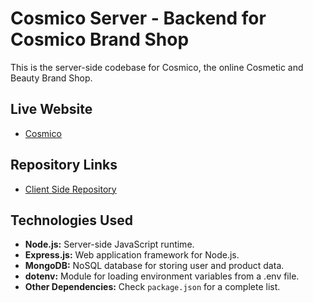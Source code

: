 # Cosmico Server - Backend for Cosmico Brand Shop

This is the server-side codebase for Cosmico, the online Cosmetic and Beauty Brand Shop.

## Live Website

-  [Cosmico](https://cosmico-brand-shop.netlify.app)

## Repository Links

-  [Client Side Repository](https://github.com/mspsohan/cosmico-brand-shop-client)

## Technologies Used

-  **Node.js:** Server-side JavaScript runtime.
-  **Express.js:** Web application framework for Node.js.
-  **MongoDB:** NoSQL database for storing user and product data.
-  **dotenv:** Module for loading environment variables from a .env file.
-  **Other Dependencies:** Check `package.json` for a complete list.

<!--
# Cosmico Server - Backend for Cosmico Brand Shop

This is the server-side codebase for Cosmico, the online Cosmetic and Beauty Brand Shop.

## Live Website

-  [Cosmico](https://cosmico-brand-shop.netlify.app)

## Repository Links

-  [Client Side Repository](https://github.com/mspsohan/cosmico-brand-shop-client)

## Technologies Used

-  **Node.js:** Server-side JavaScript runtime.
-  **Express.js:** Web application framework for Node.js.
-  **MongoDB:** NoSQL database for storing user and product data.
-  **dotenv:** Module for loading environment variables from a .env file.
-  **Other Dependencies:** Check `package.json` for a complete list. -->
